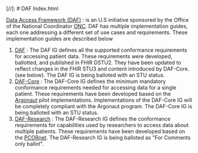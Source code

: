 [//]: # DAF Index.html

[Data Access Framework (DAF)] : is an U.S initiative sponsored by the Office of the National Coordinator [ONC].  DAF has multiple implementation guides, each one addressing a different set of use cases and requirements. These implementation guides are described below

1. [DAF] : The DAF IG defines all the supported conformance requirements for accessing patient data.  These requirements were developed, ballotted, and published in FHIR DSTU2.  They have been updated to reflect changes in the FHIR STU3 and content introduced by DAF-Core. (see below).  The DAF IG is being balloted with an STU status.
1. [DAF-Core] : The DAF-Core IG defines the minimum mandatory conformance requirements needed for accessing data for a single patient. These requirements have been developed based on the [Argonaut] pilot implementations. Implementations of the DAF-Core IG will be completely compliant with the Argonaut program. The DAF-Core IG is being balloted with an STU status.
1. [DAF-Research] : The DAF-Research IG defines the conformance requirements for capabilities used by researchers to access data about multiple patients. These requirements have been developed based on the [PCORnet].  The DAF-Research IG is being balloted as "For Comments only ballot".


[DAF]: daf.html
[DAF-Core]: daf-core.html
[DAF-Research]: daf-research.html
[ONC]: http://www.healthit.gov/newsroom/about-onc 
[Data Access Framework (DAF)]: http://wiki.siframework.org/Data+Access+Framework+Homepage
[PCORnet]: http://www.pcornet.org/
[Argonaut]: http://argonautwiki.hl7.org/index.php?title=Main_Page